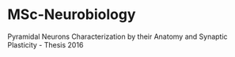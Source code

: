 # MSc-Neurobiology
Pyramidal Neurons Characterization by their Anatomy and Synaptic Plasticity - Thesis 2016
